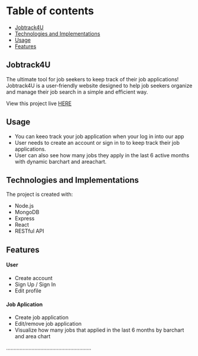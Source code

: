# Table of contents
* [Jobtrack4U](#Jobtrack4U)
* [Technologies and Implementations](#Technologies-and-Implementations)
* [Usage](#Usage)
* [Features](#Features)


## Jobtrack4U
The ultimate tool for job seekers to keep track of their job applications! Jobtrack4U is a user-friendly website designed to help job seekers organize and manage their job search in a simple and efficient way.


View this project live [HERE](https://jobtrack4u.onrender.com/landing)
## Usage
* You can keeo track your job application when your log in into our app
* User needs to create an account or sign in to to keep track their job applications.
* User can also see how many jobs they apply in the last 6 active months with dynamic barchart and areachart.


## Technologies and Implementations
The project is created with:
* Node.js
* MongoDB
* Express
* React
* RESTful API


## Features
#### User
* Create account
* Sign Up / Sign In
* Edit profile


#### Job Aplication
* Create job application
* Edit/remove job application
* Visualize how many jobs that applied in the last 6 months by barchart and area chart

.........................................................
